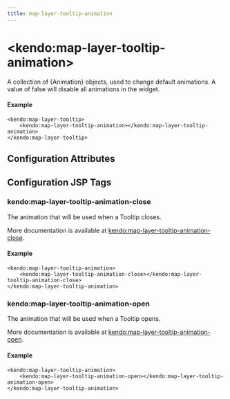 ```yaml
---
title: map-layer-tooltip-animation
---
```


# \<kendo:map-layer-tooltip-animation\>

A collection of {Animation} objects, used to change default animations. A value of false
will disable all animations in the widget.

#### Example
    <kendo:map-layer-tooltip>
        <kendo:map-layer-tooltip-animation></kendo:map-layer-tooltip-animation>
    </kendo:map-layer-tooltip>

## Configuration Attributes


##  Configuration JSP Tags

### kendo:map-layer-tooltip-animation-close

The animation that will be used when a Tooltip closes.

More documentation is available at [kendo:map-layer-tooltip-animation-close](/kendo-ui/api/wrappers/jsp/map/layer-tooltip-animation-close).

#### Example

    <kendo:map-layer-tooltip-animation>
        <kendo:map-layer-tooltip-animation-close></kendo:map-layer-tooltip-animation-close>
    </kendo:map-layer-tooltip-animation>

### kendo:map-layer-tooltip-animation-open

The animation that will be used when a Tooltip opens.

More documentation is available at [kendo:map-layer-tooltip-animation-open](/kendo-ui/api/wrappers/jsp/map/layer-tooltip-animation-open).

#### Example

    <kendo:map-layer-tooltip-animation>
        <kendo:map-layer-tooltip-animation-open></kendo:map-layer-tooltip-animation-open>
    </kendo:map-layer-tooltip-animation>


